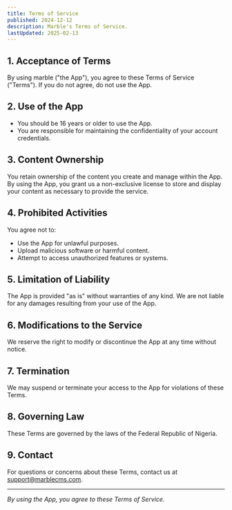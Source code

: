 ```yaml
---
title: Terms of Service
published: 2024-12-12
description: Marble's Terms of Service.
lastUpdated: 2025-02-13
---
```



## 1. Acceptance of Terms

By using marble ("the App"), you agree to these Terms of Service ("Terms"). If you do not agree, do not use the App.

## 2. Use of the App

- You should be 16 years or older to use the App.
- You are responsible for maintaining the confidentiality of your account credentials.

## 3. Content Ownership

You retain ownership of the content you create and manage within the App. By using the App, you grant us a non-exclusive license to store and display your content as necessary to provide the service.

## 4. Prohibited Activities

You agree not to:

- Use the App for unlawful purposes.
- Upload malicious software or harmful content.
- Attempt to access unauthorized features or systems.

## 5. Limitation of Liability

The App is provided "as is" without warranties of any kind. We are not liable for any damages resulting from your use of the App.

## 6. Modifications to the Service

We reserve the right to modify or discontinue the App at any time without notice.

## 7. Termination

We may suspend or terminate your access to the App for violations of these Terms.

## 8. Governing Law

These Terms are governed by the laws of the Federal Republic of Nigeria.

## 9. Contact

For questions or concerns about these Terms, contact us at [support@marblecms.com](mailto:support@marblecms.com).

---
*By using the App, you agree to these Terms of Service.*
